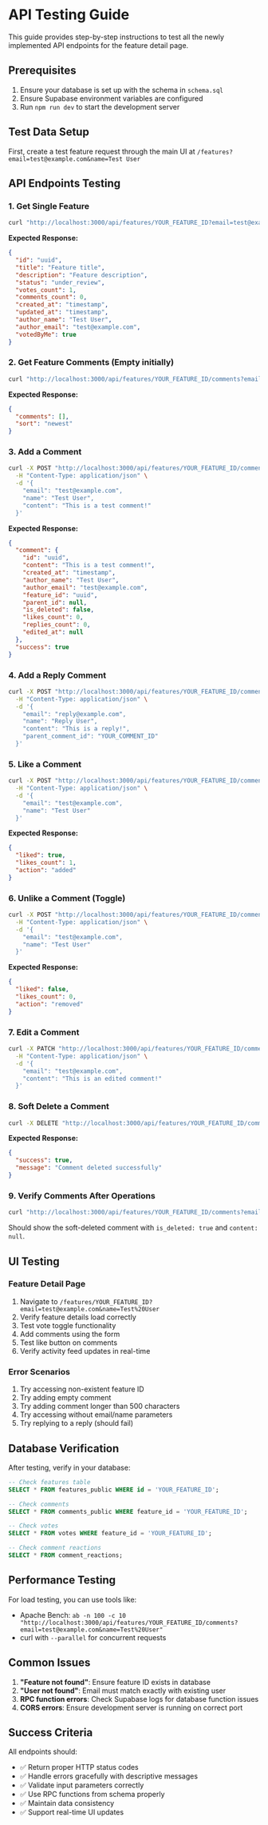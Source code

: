# API Testing Guide

This guide provides step-by-step instructions to test all the newly implemented API endpoints for the feature detail page.

## Prerequisites

1. Ensure your database is set up with the schema in `schema.sql`
2. Ensure Supabase environment variables are configured
3. Run `npm run dev` to start the development server

## Test Data Setup

First, create a test feature request through the main UI at `/features?email=test@example.com&name=Test User`

## API Endpoints Testing

### 1. Get Single Feature

```bash
curl "http://localhost:3000/api/features/YOUR_FEATURE_ID?email=test@example.com&name=Test%20User"
```

**Expected Response:**

```json
{
  "id": "uuid",
  "title": "Feature title",
  "description": "Feature description",
  "status": "under_review",
  "votes_count": 1,
  "comments_count": 0,
  "created_at": "timestamp",
  "updated_at": "timestamp",
  "author_name": "Test User",
  "author_email": "test@example.com",
  "votedByMe": true
}
```

### 2. Get Feature Comments (Empty initially)

```bash
curl "http://localhost:3000/api/features/YOUR_FEATURE_ID/comments?email=test@example.com&name=Test%20User&sort=newest"
```

**Expected Response:**

```json
{
  "comments": [],
  "sort": "newest"
}
```

### 3. Add a Comment

```bash
curl -X POST "http://localhost:3000/api/features/YOUR_FEATURE_ID/comments" \
  -H "Content-Type: application/json" \
  -d '{
    "email": "test@example.com",
    "name": "Test User",
    "content": "This is a test comment!"
  }'
```

**Expected Response:**

```json
{
  "comment": {
    "id": "uuid",
    "content": "This is a test comment!",
    "created_at": "timestamp",
    "author_name": "Test User",
    "author_email": "test@example.com",
    "feature_id": "uuid",
    "parent_id": null,
    "is_deleted": false,
    "likes_count": 0,
    "replies_count": 0,
    "edited_at": null
  },
  "success": true
}
```

### 4. Add a Reply Comment

```bash
curl -X POST "http://localhost:3000/api/features/YOUR_FEATURE_ID/comments" \
  -H "Content-Type: application/json" \
  -d '{
    "email": "reply@example.com",
    "name": "Reply User",
    "content": "This is a reply!",
    "parent_comment_id": "YOUR_COMMENT_ID"
  }'
```

### 5. Like a Comment

```bash
curl -X POST "http://localhost:3000/api/features/YOUR_FEATURE_ID/comments/YOUR_COMMENT_ID/like" \
  -H "Content-Type: application/json" \
  -d '{
    "email": "test@example.com",
    "name": "Test User"
  }'
```

**Expected Response:**

```json
{
  "liked": true,
  "likes_count": 1,
  "action": "added"
}
```

### 6. Unlike a Comment (Toggle)

```bash
curl -X POST "http://localhost:3000/api/features/YOUR_FEATURE_ID/comments/YOUR_COMMENT_ID/like" \
  -H "Content-Type: application/json" \
  -d '{
    "email": "test@example.com",
    "name": "Test User"
  }'
```

**Expected Response:**

```json
{
  "liked": false,
  "likes_count": 0,
  "action": "removed"
}
```

### 7. Edit a Comment

```bash
curl -X PATCH "http://localhost:3000/api/features/YOUR_FEATURE_ID/comments/YOUR_COMMENT_ID" \
  -H "Content-Type: application/json" \
  -d '{
    "email": "test@example.com",
    "content": "This is an edited comment!"
  }'
```

### 8. Soft Delete a Comment

```bash
curl -X DELETE "http://localhost:3000/api/features/YOUR_FEATURE_ID/comments/YOUR_COMMENT_ID?email=test@example.com"
```

**Expected Response:**

```json
{
  "success": true,
  "message": "Comment deleted successfully"
}
```

### 9. Verify Comments After Operations

```bash
curl "http://localhost:3000/api/features/YOUR_FEATURE_ID/comments?email=test@example.com&name=Test%20User"
```

Should show the soft-deleted comment with `is_deleted: true` and `content: null`.

## UI Testing

### Feature Detail Page

1. Navigate to `/features/YOUR_FEATURE_ID?email=test@example.com&name=Test%20User`
2. Verify feature details load correctly
3. Test vote toggle functionality
4. Add comments using the form
5. Test like button on comments
6. Verify activity feed updates in real-time

### Error Scenarios

1. Try accessing non-existent feature ID
2. Try adding empty comment
3. Try adding comment longer than 500 characters
4. Try accessing without email/name parameters
5. Try replying to a reply (should fail)

## Database Verification

After testing, verify in your database:

```sql
-- Check features table
SELECT * FROM features_public WHERE id = 'YOUR_FEATURE_ID';

-- Check comments
SELECT * FROM comments_public WHERE feature_id = 'YOUR_FEATURE_ID';

-- Check votes
SELECT * FROM votes WHERE feature_id = 'YOUR_FEATURE_ID';

-- Check comment reactions
SELECT * FROM comment_reactions;
```

## Performance Testing

For load testing, you can use tools like:

- Apache Bench: `ab -n 100 -c 10 "http://localhost:3000/api/features/YOUR_FEATURE_ID/comments?email=test@example.com&name=Test%20User"`
- curl with `--parallel` for concurrent requests

## Common Issues

1. **"Feature not found"**: Ensure feature ID exists in database
2. **"User not found"**: Email must match exactly with existing user
3. **RPC function errors**: Check Supabase logs for database function issues
4. **CORS errors**: Ensure development server is running on correct port

## Success Criteria

All endpoints should:

- ✅ Return proper HTTP status codes
- ✅ Handle errors gracefully with descriptive messages
- ✅ Validate input parameters correctly
- ✅ Use RPC functions from schema properly
- ✅ Maintain data consistency
- ✅ Support real-time UI updates
